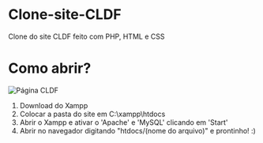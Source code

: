 # Clone-site-CLDF
<p>Clone do site CLDF feito com PHP, HTML e CSS</p>
<h1>Como abrir?</h1>
<img src="https://user-images.githubusercontent.com/100368699/158036374-620b5ef2-7354-4eb5-94e7-7812ba7b9b66.png" alt="Página CLDF">
<ol>
  <li> Download do Xampp</li>
  <li> Colocar a pasta do site em C:\xampp\htdocs </li>
  <li> Abrir o Xampp e ativar o 'Apache' e 'MySQL' clicando em 'Start'</li>
  <li> Abrir no navegador digitando "htdocs/(nome do arquivo)" e prontinho! :)</li>
</ol>

